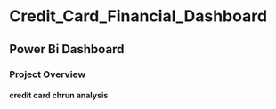 # Credit_Card_Financial_Dashboard

## Power Bi Dashboard

### Project Overview
#### credit card chrun analysis



